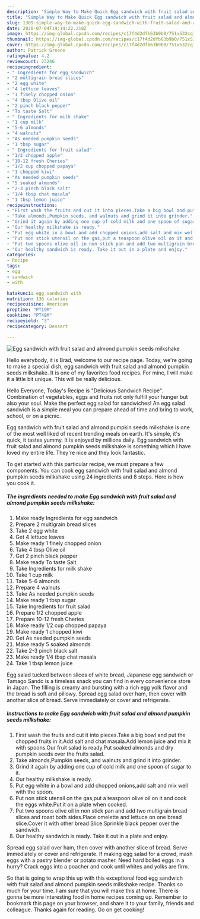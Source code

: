 ```yaml
---
description: "Simple Way to Make Quick Egg sandwich with fruit salad and almond pumpkin seeds milkshake"
title: "Simple Way to Make Quick Egg sandwich with fruit salad and almond pumpkin seeds milkshake"
slug: 1309-simple-way-to-make-quick-egg-sandwich-with-fruit-salad-and-almond-pumpkin-seeds-milkshake
date: 2020-07-04T19:14:22.218Z
image: https://img-global.cpcdn.com/recipes/c17f4d2dfb63b9b0/751x532cq70/egg-sandwich-with-fruit-salad-and-almond-pumpkin-seeds-milkshake-recipe-main-photo.jpg
thumbnail: https://img-global.cpcdn.com/recipes/c17f4d2dfb63b9b0/751x532cq70/egg-sandwich-with-fruit-salad-and-almond-pumpkin-seeds-milkshake-recipe-main-photo.jpg
cover: https://img-global.cpcdn.com/recipes/c17f4d2dfb63b9b0/751x532cq70/egg-sandwich-with-fruit-salad-and-almond-pumpkin-seeds-milkshake-recipe-main-photo.jpg
author: Patrick Greene
ratingvalue: 4.2
reviewcount: 23246
recipeingredient:
- " Ingredients for egg sandwich"
- "2 multigrain bread slices"
- "2 egg white"
- "4 lettuce leaves"
- "1 finely chopped onion"
- "4 tbsp Olive oil"
- "2 pinch black pepper"
- "To taste Salt"
- " Ingredients for milk shake"
- "1 cup milk"
- "5-6 almonds"
- "4 walnuts"
- "As needed pumpkin seeds"
- "1 tbsp sugar"
- " Ingredients for fruit salad"
- "1/2 chopped apple"
- "10-12 fresh Cheries"
- "1/2 cup chopped papaya"
- "1 chopped kiwi"
- "As needed pumpkin seeds"
- "5 soaked almonds"
- "2-3 pinch black salt"
- "1/4 tbsp chat masala"
- "1 tbsp lemon juice"
recipeinstructions:
- "First wash the fruits and cut it into pieces.Take a big bowl and put the chopped fruits in it.Add salt and chat masala.Add lemon juice and mix it with spoons.Our fruit salad is ready.Put soaked almonds and dry pumpkin seeds over the fruits salad."
- "Take almonds,Pumpkin seeds, and walnuts and grind it into grinder."
- "Grind it again by adding one cup of cold milk and one spoon of sugar to it."
- "Our healthy milkshake is ready."
- "Put egg white in a bowl and add chopped onions,add salt and mix well with the spoon."
- "Put non stick utensil on the gas,put a teaspoon olive oil on it and cook the eggs white.Put it on a plate when cooked."
- "Put two spoons olive oil in non stick pan and add two multigrain bread slices and roast both sides.Place omelette and lettuce on one bread slice.Cover it with other bread Slice.Sprinkle black pepper over the sandwich."
- "Our healthy sandwich is ready. Take it out in a plate and enjoy."
categories:
- Recipe
tags:
- egg
- sandwich
- with

katakunci: egg sandwich with 
nutrition: 136 calories
recipecuisine: American
preptime: "PT19M"
cooktime: "PT48M"
recipeyield: "3"
recipecategory: Dessert

---
```



![Egg sandwich with fruit salad and almond pumpkin seeds milkshake](https://img-global.cpcdn.com/recipes/c17f4d2dfb63b9b0/751x532cq70/egg-sandwich-with-fruit-salad-and-almond-pumpkin-seeds-milkshake-recipe-main-photo.jpg)

Hello everybody, it is Brad, welcome to our recipe page. Today, we're going to make a special dish, egg sandwich with fruit salad and almond pumpkin seeds milkshake. It is one of my favorites food recipes. For mine, I will make it a little bit unique. This will be really delicious.

Hello Everyone, Today&#39;s Recipe is &#34;Delicious Sandwich Recipe&#34;. Combination of vegetables, eggs and fruits not only fulfill your hunger but also your soul. Make the perfect egg salad for sandwiches! An egg salad sandwich is a simple meal you can prepare ahead of time and bring to work, school, or on a picnic.

Egg sandwich with fruit salad and almond pumpkin seeds milkshake is one of the most well liked of recent trending meals on earth. It's simple, it's quick, it tastes yummy. It is enjoyed by millions daily. Egg sandwich with fruit salad and almond pumpkin seeds milkshake is something which I have loved my entire life. They're nice and they look fantastic.


To get started with this particular recipe, we must prepare a few components. You can cook egg sandwich with fruit salad and almond pumpkin seeds milkshake using 24 ingredients and 8 steps. Here is how you cook it.

<!--inarticleads1-->

##### The ingredients needed to make Egg sandwich with fruit salad and almond pumpkin seeds milkshake:

1. Make ready  Ingredients for egg sandwich
1. Prepare 2 multigrain bread slices
1. Take 2 egg white
1. Get 4 lettuce leaves
1. Make ready 1 finely chopped onion
1. Take 4 tbsp Olive oil
1. Get 2 pinch black pepper
1. Make ready To taste Salt
1. Take  Ingredients for milk shake
1. Take 1 cup milk
1. Take 5-6 almonds
1. Prepare 4 walnuts
1. Take As needed pumpkin seeds
1. Make ready 1 tbsp sugar
1. Take  Ingredients for fruit salad
1. Prepare 1/2 chopped apple
1. Prepare 10-12 fresh Cheries
1. Make ready 1/2 cup chopped papaya
1. Make ready 1 chopped kiwi
1. Get As needed pumpkin seeds
1. Make ready 5 soaked almonds
1. Take 2-3 pinch black salt
1. Make ready 1/4 tbsp chat masala
1. Take 1 tbsp lemon juice


Egg salad tucked between slices of white bread, Japanese egg sandwich or Tamago Sando is a timeless snack you can find in every convenience store in Japan. The filling is creamy and bursting with a rich egg yolk flavor and the bread is soft and pillowy. Spread egg salad over ham, then cover with another slice of bread. Serve immediately or cover and refrigerate. 

<!--inarticleads2-->

##### Instructions to make Egg sandwich with fruit salad and almond pumpkin seeds milkshake:

1. First wash the fruits and cut it into pieces.Take a big bowl and put the chopped fruits in it.Add salt and chat masala.Add lemon juice and mix it with spoons.Our fruit salad is ready.Put soaked almonds and dry pumpkin seeds over the fruits salad.
1. Take almonds,Pumpkin seeds, and walnuts and grind it into grinder.
1. Grind it again by adding one cup of cold milk and one spoon of sugar to it.
1. Our healthy milkshake is ready.
1. Put egg white in a bowl and add chopped onions,add salt and mix well with the spoon.
1. Put non stick utensil on the gas,put a teaspoon olive oil on it and cook the eggs white.Put it on a plate when cooked.
1. Put two spoons olive oil in non stick pan and add two multigrain bread slices and roast both sides.Place omelette and lettuce on one bread slice.Cover it with other bread Slice.Sprinkle black pepper over the sandwich.
1. Our healthy sandwich is ready. Take it out in a plate and enjoy.


Spread egg salad over ham, then cover with another slice of bread. Serve immediately or cover and refrigerate. If making egg salad for a crowd, mash eggs with a pastry blender or potato masher. Need hard boiled eggs in a hurry? Crack eggs into a poacher and cook until whites and yolks are firm. 

So that is going to wrap this up with this exceptional food egg sandwich with fruit salad and almond pumpkin seeds milkshake recipe. Thanks so much for your time. I am sure that you will make this at home. There is gonna be more interesting food in home recipes coming up. Remember to bookmark this page on your browser, and share it to your family, friends and colleague. Thanks again for reading. Go on get cooking!

